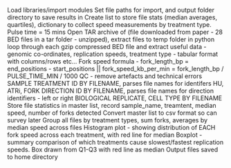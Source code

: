 Load libraries/import modules 
Set file paths for import, and output folder directory to save results in 
Create list to store file stats (median averages, quartiles), dictionary to collect speed measurements by treatment type.
Pulse time = 15 mins
Open TAR archive of (file downloaded from paper - 28 BED files in a tar folder - unzipped), extract files to temp folder in python
loop through each gzip compressed BED file and extract useful data - genomic co-ordinates, replication speeds, treatment type - tabular format with columns/rows etc...
Fork speed formula - fork_length_bp = end_positions - start_positions || fork_speed_kb_per_min = fork_length_bp / PULSE_TIME_MIN / 1000
QC - remove artefacts and technical errors
SAMPLE TREATMENT ID BY FILENAME, parses file names for identifers HU, ATRi,
FORK DIRECTION ID BY FILENAME, parses file names for direction identifiers - left or right
BIOLOGICAL REPLICATE, CELL TYPE BY FILENAME
Store file statistics in master list, record sample_name, treamtent, median speed, number of forks detected
Convert master list to csv format so can survey later
Group all files by treatment types, sum forks, averages by median speed across files
Histogram plot - showing distribution of EACH fork speed across each treatment, with red line for median
Boxplot - summary comparison of which treatments cause slowest/fastest replication speeds. Box drawn from Q1-Q3 with red line as median
Output files saved to home directory  
  
